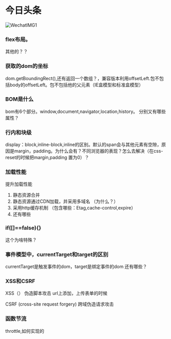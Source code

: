 # 今日头条
![WechatIMG1](media/14955053992799/WechatIMG1.jpeg)

### flex布局。
其他的？？
### 获取的dom的坐标
 dom.getBoundingRect(),还有返回一个数组？，兼容版本利用offsetLeft.包不包括body的offsetLeft。包不包括他的父元素（IE盒模型和标准盒模型）
### BOM是什么
bom有6个部分。window,document,navigator,location,history。 分别又有哪些属性？
### 行内和块级
 display：block,inline-block,inline的区别。默认的span会与其他元素有空隙，原因是margin，padding。为什么会有？不同浏览器的表现？怎么去解决（在css-reset的时候把margin,padding 置为0）？
### 加载性能
  提升加载性能
  1. 静态资源合并
  2. 静态资源通过CDN加载，并采用多域名 （为什么？）
  3. 采用http缓存机制 （包含哪些：Etag,cache-control,expire）
  4. 还有哪些
### if([]==false){}  
这个为啥特殊？
### 事件模型中，currentTarget和target的区别
currentTarget是触发事件的dom，target是绑定事件的dom
还有哪些？
### XSS和CSRF
XSS（） 伪造脚本攻击
url上添加，上传表单的时候

CSRF (cross-site request forgery) 跨域伪造请求攻击


### 函数节流
throttle,如何实现的


